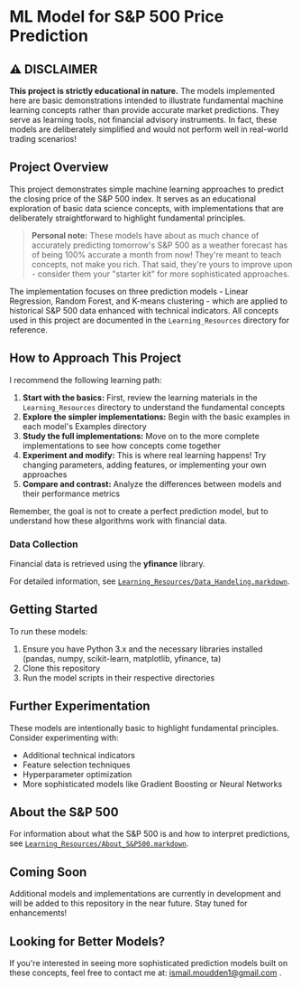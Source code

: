 # ML Model for S&P 500 Price Prediction

## ⚠️ DISCLAIMER
**This project is strictly educational in nature.** The models implemented here are basic demonstrations intended to illustrate fundamental machine learning concepts rather than provide accurate market predictions. They serve as learning tools, not financial advisory instruments. In fact, these models are deliberately simplified and would not perform well in real-world trading scenarios!

## Project Overview

This project demonstrates simple machine learning approaches to predict the closing price of the S&P 500 index. It serves as an educational exploration of basic data science concepts, with implementations that are deliberately straightforward to highlight fundamental principles.

> **Personal note:** These models have about as much chance of accurately predicting tomorrow's S&P 500 as a weather forecast has of being 100% accurate a month from now! They're meant to teach concepts, not make you rich. That said, they're yours to improve upon - consider them your "starter kit" for more sophisticated approaches.

The implementation focuses on three prediction models - Linear Regression, Random Forest, and K-means clustering - which are applied to historical S&P 500 data enhanced with technical indicators. All concepts used in this project are documented in the `Learning_Resources` directory for reference.

## How to Approach This Project

I recommend the following learning path:

1. **Start with the basics:** First, review the learning materials in the `Learning_Resources` directory to understand the fundamental concepts
2. **Explore the simpler implementations:** Begin with the basic examples in each model's Examples directory
3. **Study the full implementations:** Move on to the more complete implementations to see how concepts come together
4. **Experiment and modify:** This is where real learning happens! Try changing parameters, adding features, or implementing your own approaches
5. **Compare and contrast:** Analyze the differences between models and their performance metrics

Remember, the goal is not to create a perfect prediction model, but to understand how these algorithms work with financial data.


### Data Collection 
Financial data is retrieved using the **yfinance** library. 

For detailed information, see [`Learning_Resources/Data_Handeling.markdown`](Learning_Resources/Data_Handeling.markdown).


## Getting Started

To run these models:

1. Ensure you have Python 3.x and the necessary libraries installed (pandas, numpy, scikit-learn, matplotlib, yfinance, ta)
2. Clone this repository
3. Run the model scripts in their respective directories

## Further Experimentation

These models are intentionally basic to highlight fundamental principles. Consider experimenting with:
- Additional technical indicators
- Feature selection techniques
- Hyperparameter optimization
- More sophisticated models like Gradient Boosting or Neural Networks

## About the S&P 500

For information about what the S&P 500 is and how to interpret predictions, see [`Learning_Resources/About_S&P500.markdown`](Learning_Resources/About_S&P500.markdown).

## Coming Soon

Additional models and implementations are currently in development and will be added to this repository in the near future. Stay tuned for enhancements!

## Looking for Better Models?

If you're interested in seeing more sophisticated prediction models built on these concepts, feel free to contact me at:
ismail.moudden1@gmail.com .
